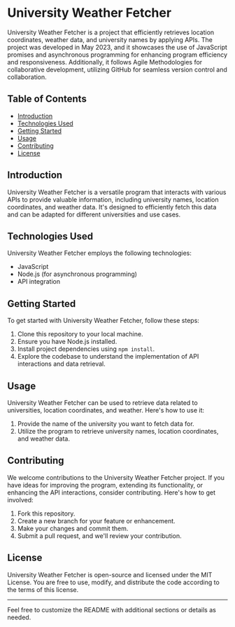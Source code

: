 # University Weather Fetcher

University Weather Fetcher is a project that efficiently retrieves location coordinates, weather data, and university names by applying APIs. The project was developed in May 2023, and it showcases the use of JavaScript promises and asynchronous programming for enhancing program efficiency and responsiveness. Additionally, it follows Agile Methodologies for collaborative development, utilizing GitHub for seamless version control and collaboration.

## Table of Contents

- [Introduction](#introduction)
- [Technologies Used](#technologies-used)
- [Getting Started](#getting-started)
- [Usage](#usage)
- [Contributing](#contributing)
- [License](#license)

## Introduction

University Weather Fetcher is a versatile program that interacts with various APIs to provide valuable information, including university names, location coordinates, and weather data. It's designed to efficiently fetch this data and can be adapted for different universities and use cases.

## Technologies Used

University Weather Fetcher employs the following technologies:

- JavaScript
- Node.js (for asynchronous programming)
- API integration

## Getting Started

To get started with University Weather Fetcher, follow these steps:

1. Clone this repository to your local machine.
2. Ensure you have Node.js installed.
3. Install project dependencies using `npm install`.
4. Explore the codebase to understand the implementation of API interactions and data retrieval.

## Usage

University Weather Fetcher can be used to retrieve data related to universities, location coordinates, and weather. Here's how to use it:

1. Provide the name of the university you want to fetch data for.
2. Utilize the program to retrieve university names, location coordinates, and weather data.

## Contributing

We welcome contributions to the University Weather Fetcher project. If you have ideas for improving the program, extending its functionality, or enhancing the API interactions, consider contributing. Here's how to get involved:

1. Fork this repository.
2. Create a new branch for your feature or enhancement.
3. Make your changes and commit them.
4. Submit a pull request, and we'll review your contribution.

## License

University Weather Fetcher is open-source and licensed under the MIT License. You are free to use, modify, and distribute the code according to the terms of this license.

---

Feel free to customize the README with additional sections or details as needed.
